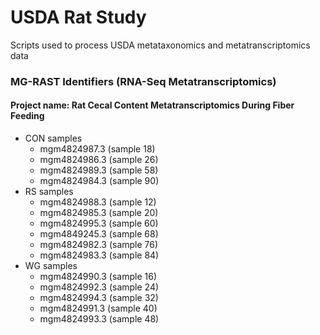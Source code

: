 # USDA Rat Study
Scripts used to process USDA metataxonomics and metatranscriptomics data 

### MG-RAST Identifiers (RNA-Seq Metatranscriptomics)
#### Project name: Rat Cecal Content Metatranscriptomics During Fiber Feeding

- CON samples
  - mgm4824987.3 (sample 18)
  - mgm4824986.3 (sample 26)
  - mgm4824989.3 (sample 58) 
  - mgm4824984.3 (sample 90)  
- RS samples 
  - mgm4824988.3 (sample 12)  
  - mgm4824985.3 (sample 20)
  - mgm4824995.3 (sample 60)
  - mgm4849245.3 (sample 68)
  - mgm4824982.3 (sample 76)
  - mgm4824983.3 (sample 84) 
- WG samples
  - mgm4824990.3 (sample 16) 
  - mgm4824992.3 (sample 24)
  - mgm4824994.3 (sample 32)
  - mgm4824991.3 (sample 40)
  - mgm4824993.3 (sample 48) 

